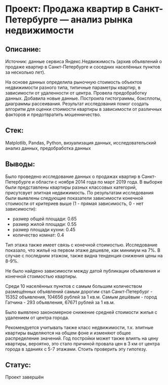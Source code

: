 # Проект: Продажа квартир в Санкт-Петербурге — анализ рынка недвижимости
## Описание: 
Источник: данные сервиса Яндекс.Недвижимость (архив объявлений о продаже квартир в Санкт-Петербурге и соседних населённых пунктов за несколько лет). 

На основе данных определила рыночную стоимость объектов недвижимости разного типа, типичные параметры квартир, в зависимости от удаленности от центра. Провела предобработку данных. Добавила новые данные. Построила гистограммы, боксплоты, диаграммы рассеивания. Результат исследования помог создать алгоритм для оценки стоимости квартиры в зависимости от различных факторов и предотвратить мошенничество.

## Стек: 
Matplotlib, Pandas, Python, визуализация данных, исследовательский анализ данных, предобработка данных
## Выводы:
Было проведено исследование данных о продажах квартир в Санкт-Петербурге и области с ноября 2014 года по март 2019 года. В выборке были представлены квартиры разных классовых категорий, присутсвует элитная недвижимость. 
По результатам исследования были выявлены следующие показатели зависимости конечной стоимости от критериев выше (1 - прямая зависимость, 0 - нет зависимости):
- размер общей площади: 0.65
- размер жилой площади: 0.55
- размер площади кухни: 0.45
- количество комнат: 0.4

Тип этажа также имеет связь с конечной стоимостью. Исследование показало, что жильё на первом этаже дешевле, как минимум на 7%. В случае с последним этажом, также видна тенденция снижения цены на 8-9%. 

Не было найдено зависимости между датой публикации объявления и конечной стоимостью квартиры.

Среди 10 населённых пунктов с самым большим количеством размещённых объявлений самым дорогим стал Санкт-Петербург - 15352 объявления, 104656 рублей за 1 кв.м. Самым дешёвым - город Гатчина - 293 объявления, 67671 рублей за 1 кв.м. 

Было выявлено закономерное снижение средней стоимости жилья с удалением от центра города.

Рекомендуется учитывать также класс недвижимости, т.к. элитные квартиры выделяются на общем фоне и изменяют общее распределение значений. Год постройки может также влиять на цену квартиры, вероятно, это стало причиной провала цен в 3 км от центра города в зданиях с 5-7 этажами. Стоить проверить эту гипотезу.

## Статус:
Проект завершён
